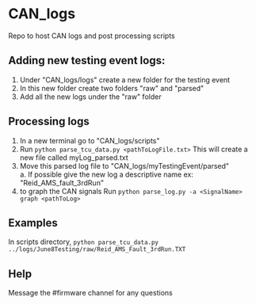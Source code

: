 # CAN_logs
Repo to host CAN logs and post processing scripts
## Adding new testing event logs:
1.  Under "CAN_logs/logs" create a new folder for the testing event  
2.  In this new folder create two folders "raw" and "parsed"  
3.  Add all the new logs under the "raw" folder
## Processing logs
1.  In a new terminal go to "CAN_logs/scripts"  
2.  Run `python parse_tcu_data.py <pathToLogFile.txt>` This will create a new file called myLog_parsed.txt  
3.  Move this parsed log file to "CAN_logs/myTestingEvent/parsed"  
a.  If possible give the new log a descriptive name ex: "Reid_AMS_fault_3rdRun"  
4.  to graph the CAN signals Run `python parse_log.py -a <SignalName> graph <pathToLog>`
## Examples
In scripts directory, `python parse_tcu_data.py ../logs/June8Testing/raw/Reid_AMS_Fault_3rdRun.TXT`
## Help
Message the #firmware channel for any questions


